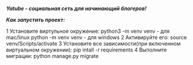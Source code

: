 ***Yatube - социальная сеть для начинающий блогеров!*** 

***Как запустить проект:***



1 Установите виртульное окружение:
  python3 -m venv venv - для mac/linux
  python -m venv venv - для windows
2 Активируйте его:
  source venv/Scripts/activate
3 Установите все зависимости(при включенном виртуальном окружении):
  pip intall -r requirements
4 Выполните миграции:
  python manage.py migrate
  

